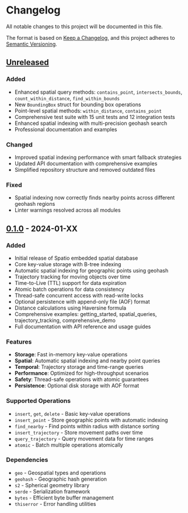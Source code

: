 # Changelog

All notable changes to this project will be documented in this file.

The format is based on [Keep a Changelog](https://keepachangelog.com/en/1.0.0/),
and this project adheres to [Semantic Versioning](https://semver.org/spec/v2.0.0.html).

## [Unreleased]

### Added
- Enhanced spatial query methods: `contains_point`, `intersects_bounds`, `count_within_distance`, `find_within_bounds`
- New `BoundingBox` struct for bounding box operations
- Point-level spatial methods: `within_distance`, `contains_point`
- Comprehensive test suite with 15 unit tests and 12 integration tests
- Enhanced spatial indexing with multi-precision geohash search
- Professional documentation and examples

### Changed
- Improved spatial indexing performance with smart fallback strategies
- Updated API documentation with comprehensive examples
- Simplified repository structure and removed outdated files

### Fixed
- Spatial indexing now correctly finds nearby points across different geohash regions
- Linter warnings resolved across all modules

## [0.1.0] - 2024-01-XX

### Added
- Initial release of Spatio embedded spatial database
- Core key-value storage with B-tree indexing
- Automatic spatial indexing for geographic points using geohash
- Trajectory tracking for moving objects over time
- Time-to-Live (TTL) support for data expiration
- Atomic batch operations for data consistency
- Thread-safe concurrent access with read-write locks
- Optional persistence with append-only file (AOF) format
- Distance calculations using Haversine formula
- Comprehensive examples: getting_started, spatial_queries, trajectory_tracking, comprehensive_demo
- Full documentation with API reference and usage guides

### Features
- **Storage**: Fast in-memory key-value operations
- **Spatial**: Automatic spatial indexing and nearby point queries
- **Temporal**: Trajectory storage and time-range queries
- **Performance**: Optimized for high-throughput scenarios
- **Safety**: Thread-safe operations with atomic guarantees
- **Persistence**: Optional disk storage with AOF format

### Supported Operations
- `insert`, `get`, `delete` - Basic key-value operations
- `insert_point` - Store geographic points with automatic indexing
- `find_nearby` - Find points within radius with distance sorting
- `insert_trajectory` - Store movement paths over time
- `query_trajectory` - Query movement data for time ranges
- `atomic` - Batch multiple operations atomically

### Dependencies
- `geo` - Geospatial types and operations
- `geohash` - Geographic hash generation
- `s2` - Spherical geometry library
- `serde` - Serialization framework
- `bytes` - Efficient byte buffer management
- `thiserror` - Error handling utilities

[Unreleased]: https://github.com/pkvartsianyi/spatio/compare/v0.1.0...HEAD
[0.1.0]: https://github.com/pkvartsianyi/spatio/releases/tag/v0.1.0